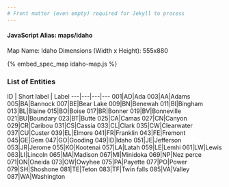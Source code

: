 ```yaml
---
# Front matter (even empty) required for Jekyll to process
---
```


#### JavaScript Alias: maps/idaho

Map Name: Idaho
Dimensions (Width x Height): 555x880



{% embed_spec_map idaho-map.js %}

### List of Entities

ID | Short label | Label
---|---|---|---
001|AD|Ada
003|AA|Adams
005|BA|Bannock
007|BE|Bear Lake
009|BN|Benewah
011|BI|Bingham
013|BL|Blaine
015|BO|Boise
017|BR|Bonner
019|BV|Bonneville
021|BU|Boundary
023|BT|Butte
025|CA|Camas
027|CN|Canyon
029|CR|Caribou
031|CS|Cassia
033|CL|Clark
035|CW|Clearwater
037|CU|Custer
039|EL|Elmore
041|FR|Franklin
043|FE|Fremont
045|GE|Gem
047|GO|Gooding
049|ID|Idaho
051|JE|Jefferson
053|JR|Jerome
055|KO|Kootenai
057|LA|Latah
059|LE|Lemhi
061|LW|Lewis
063|LI|Lincoln
065|MA|Madison
067|MI|Minidoka
069|NP|Nez perce
071|ON|Oneida
073|OW|Owyhee
075|PA|Payette
077|PO|Power
079|SH|Shoshone
081|TE|Teton
083|TF|Twin falls
085|VA|Valley
087|WA|Washington

